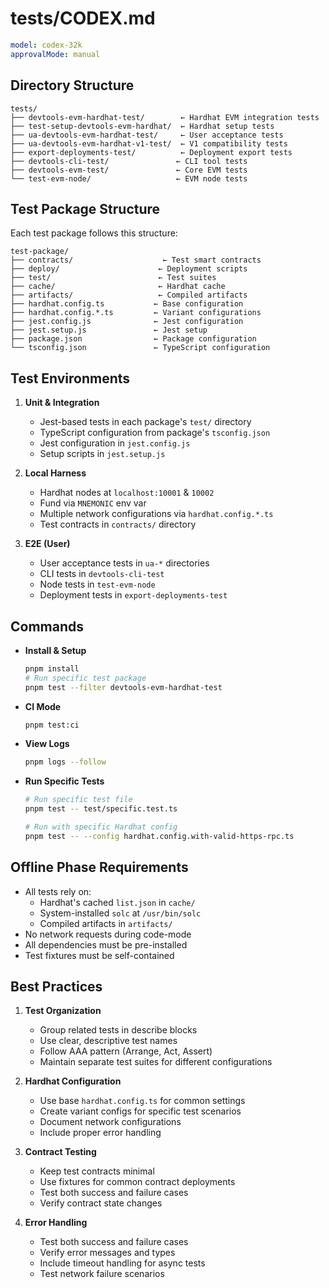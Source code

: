 # tests/CODEX.md

```yaml
model: codex-32k
approvalMode: manual
```

## Directory Structure

```
tests/
├── devtools-evm-hardhat-test/        ← Hardhat EVM integration tests
├── test-setup-devtools-evm-hardhat/  ← Hardhat setup tests
├── ua-devtools-evm-hardhat-test/     ← User acceptance tests
├── ua-devtools-evm-hardhat-v1-test/  ← V1 compatibility tests
├── export-deployments-test/          ← Deployment export tests
├── devtools-cli-test/               ← CLI tool tests
├── devtools-evm-test/               ← Core EVM tests
└── test-evm-node/                   ← EVM node tests
```

## Test Package Structure

Each test package follows this structure:
```
test-package/
├── contracts/                    ← Test smart contracts
├── deploy/                      ← Deployment scripts
├── test/                        ← Test suites
├── cache/                       ← Hardhat cache
├── artifacts/                   ← Compiled artifacts
├── hardhat.config.ts           ← Base configuration
├── hardhat.config.*.ts         ← Variant configurations
├── jest.config.js              ← Jest configuration
├── jest.setup.js               ← Jest setup
├── package.json                ← Package configuration
└── tsconfig.json               ← TypeScript configuration
```

## Test Environments

1. **Unit & Integration**
   * Jest-based tests in each package's `test/` directory
   * TypeScript configuration from package's `tsconfig.json`
   * Jest configuration in `jest.config.js`
   * Setup scripts in `jest.setup.js`

2. **Local Harness**
   * Hardhat nodes at `localhost:10001` & `10002`
   * Fund via `MNEMONIC` env var
   * Multiple network configurations via `hardhat.config.*.ts`
   * Test contracts in `contracts/` directory

3. **E2E (User)**
   * User acceptance tests in `ua-*` directories
   * CLI tests in `devtools-cli-test`
   * Node tests in `test-evm-node`
   * Deployment tests in `export-deployments-test`

## Commands

* **Install & Setup**
  ```bash
  pnpm install
  # Run specific test package
  pnpm test --filter devtools-evm-hardhat-test
  ```

* **CI Mode**
  ```bash
  pnpm test:ci
  ```

* **View Logs**
  ```bash
  pnpm logs --follow
  ```

* **Run Specific Tests**
  ```bash
  # Run specific test file
  pnpm test -- test/specific.test.ts
  
  # Run with specific Hardhat config
  pnpm test -- --config hardhat.config.with-valid-https-rpc.ts
  ```

## Offline Phase Requirements

* All tests rely on:
  * Hardhat's cached `list.json` in `cache/`
  * System-installed `solc` at `/usr/bin/solc`
  * Compiled artifacts in `artifacts/`
* No network requests during code-mode
* All dependencies must be pre-installed
* Test fixtures must be self-contained

## Best Practices

1. **Test Organization**
   * Group related tests in describe blocks
   * Use clear, descriptive test names
   * Follow AAA pattern (Arrange, Act, Assert)
   * Maintain separate test suites for different configurations

2. **Hardhat Configuration**
   * Use base `hardhat.config.ts` for common settings
   * Create variant configs for specific test scenarios
   * Document network configurations
   * Include proper error handling

3. **Contract Testing**
   * Keep test contracts minimal
   * Use fixtures for common contract deployments
   * Test both success and failure cases
   * Verify contract state changes

4. **Error Handling**
   * Test both success and failure cases
   * Verify error messages and types
   * Include timeout handling for async tests
   * Test network failure scenarios

